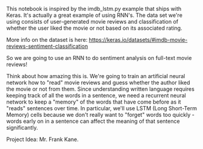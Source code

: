 This notebook is inspired by the imdb_lstm.py example that ships with Keras. It's actually a great example of using RNN's. 
The data set we're using consists of user-generated movie reviews and classification of whether the user liked the movie or not 
based on its associated rating.

More info on the dataset is here:
https://keras.io/datasets/#imdb-movie-reviews-sentiment-classification

So we are going to use an RNN to do sentiment analysis on full-text movie reviews!

Think about how amazing this is. We're going to train an artificial neural network how to "read" movie reviews and guess whether the 
author liked the movie or not from them. Since understanding written language requires keeping track of all the words in a sentence, 
we need a recurrent neural network to keep a "memory" of the words that have come before as it "reads" sentences over time.
In particular, we'll use LSTM (Long Short-Term Memory) cells because we don't really want to "forget" words too quickly - words 
early on in a sentence can affect the meaning of that sentence significantly.

Project Idea: Mr. Frank Kane.
